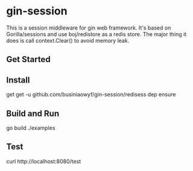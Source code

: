 # gin-session
This is a session middleware for gin web framework. It's based on Gorilla/sessions and use boj/redistore as a redis store. The major thing it does is call context.Clear() to avoid memory leak.

Get Started
---
## Install
get get -u github.com/businiaowyf/gin-session/redisess
dep ensure

## Build and Run
go build
./examples

## Test
curl http://localhost:8080/test

